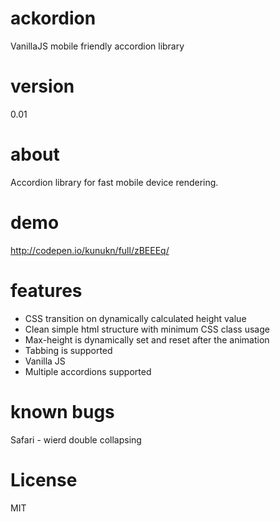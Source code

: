 # ackordion
VanillaJS mobile friendly accordion library

# version
0.01

# about
Accordion library for fast mobile device rendering. 

# demo
http://codepen.io/kunukn/full/zBEEEq/

# features
* CSS transition on dynamically calculated height value
* Clean simple html structure with minimum CSS class usage 
* Max-height is dynamically set and reset after the animation
* Tabbing is supported
* Vanilla JS
* Multiple accordions supported
 
# known bugs
Safari - wierd double collapsing

# License
MIT
